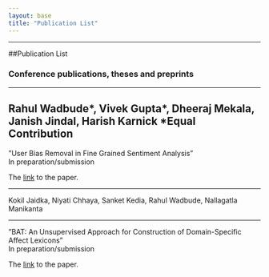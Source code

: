 ```yaml
---
layout: base
title: "Publication List"
---
```


---------

##Publication List 



### Conference publications, theses and preprints

----

Rahul Wadbude*, Vivek Gupta*, Dheeraj Mekala, Janish Jindal, Harish Karnick 
*Equal Contribution
-----

”User Bias Removal in Fine Grained Sentiment Analysis”<br>
In preparation/submission

The [link](http://xyz)  to the paper.

----

Kokil Jaidka, Niyati Chhaya, Sanket Kedia, Rahul Wadbude, Nallagatla Manikanta 

-----

”BAT: An Unsupervised Approach for Construction of Domain-Specific Affect Lexicons”<br>
In preparation/submission

The [link](http://xyz)  to the paper.

